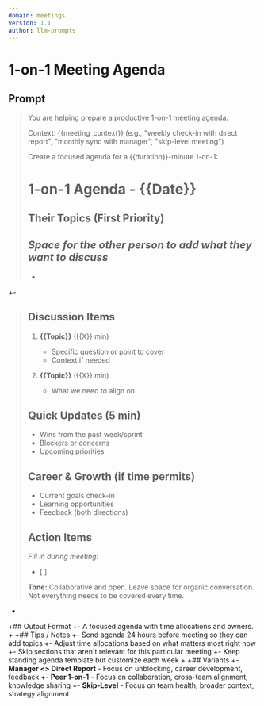 ```yaml
---
domain: meetings
version: 1.1
author: llm-prompts
---
```


# 1-on-1 Meeting Agenda

## Prompt
> You are helping prepare a productive 1-on-1 meeting agenda.
>
> Context: {{meeting_context}} (e.g., "weekly check-in with direct report", "monthly sync with manager", "skip-level meeting")
>
> Create a focused agenda for a {{duration}}-minute 1-on-1:
>
> # 1-on-1 Agenda - {{Date}}
>
> ## Their Topics (First Priority)
> _Space for the other person to add what they want to discuss_
> -
> -
+-
>
> ## Discussion Items
> 1. **{{Topic}}** ({{X}} min)
>    - Specific question or point to cover
>    - Context if needed
>
> 2. **{{Topic}}** ({{X}} min)
>    - What we need to align on
>
> ## Quick Updates (5 min)
> - Wins from the past week/sprint
> - Blockers or concerns
> - Upcoming priorities
>
> ## Career & Growth (if time permits)
> - Current goals check-in
> - Learning opportunities
> - Feedback (both directions)
>
> ## Action Items
> _Fill in during meeting:_
> - [ ]
>
> **Tone:** Collaborative and open. Leave space for organic conversation. Not everything needs to be covered every time.
+
+## Output Format
+- A focused agenda with time allocations and owners.
+
+## Tips / Notes
+- Send agenda 24 hours before meeting so they can add topics
+- Adjust time allocations based on what matters most right now
+- Skip sections that aren't relevant for this particular meeting
+- Keep standing agenda template but customize each week
+
+## Variants
+- **Manager <> Direct Report** - Focus on unblocking, career development, feedback
+- **Peer 1-on-1** - Focus on collaboration, cross-team alignment, knowledge sharing
+- **Skip-Level** - Focus on team health, broader context, strategy alignment
